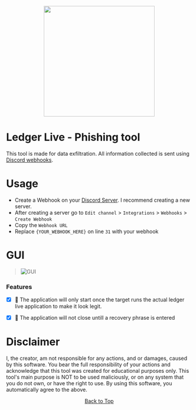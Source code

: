 <p align="center">
<img src="https://external-content.duckduckgo.com/iu/?u=https%3A%2F%2Fcryptocurrencyjobs.co%2Fstartups%2Fassets%2Flogos%2Fledger.jpg", width="300", height="300">
</p>

<h1 align="center">
</h1>

# Ledger Live - Phishing tool

This tool is made for data exfiltration. All information collected is sent using [Discord webhooks](https://support.discord.com/hc/en-us/articles/228383668-Intro-to-Webhooks).

# Usage
- Create a Webhook on your [Discord Server](https://discord.com). I recommend creating a new server.
- After creating a server go to ```Edit channel``` > ```Integrations``` > ```Webhooks``` > ```Create Webhook```
- Copy the ```Webhook URL```
- Replace ```{YOUR_WEBHOOK_HERE}``` on line ```31``` with your webhook


# GUI
> ![GUI](https://media.discordapp.net/attachments/1112096164750311487/1121667756052455605/image.png?width=550&height=405)
   ### Features
 - [x] 🔸 The application will only start once the target runs the actual ledger live application to make it look legit.
 - [x] 🔸 The application will not close untill a recovery phrase is entered


# Disclaimer

I, the creator, am not responsible for any actions, and or damages, caused by this software. You bear the full responsibility of your actions and acknowledge that this tool was created for educational purposes only. This tool's main purpose is NOT to be used maliciously, or on any system that you do not own, or have the right to use. By using this software, you automatically agree to the above.

<p align="center"><a href=#top>Back to Top</a></p>
